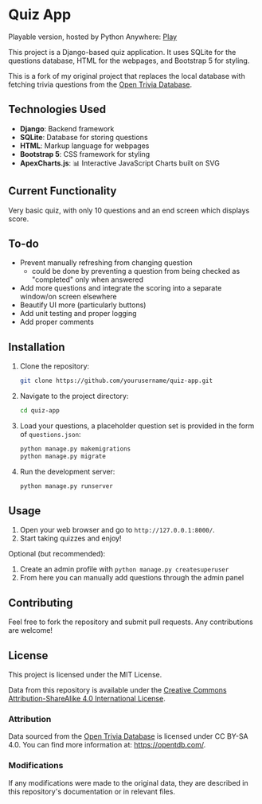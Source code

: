 # Quiz App
Playable version, hosted by Python Anywhere: [Play](https://guillermode20.pythonanywhere.com/)

This project is a Django-based quiz application. It uses SQLite for the questions database, HTML for the webpages, and Bootstrap 5 for styling.

This is a fork of my original project that replaces the local database with fetching trivia questions from the [Open Trivia Database](https://opentdb.com/). 

## Technologies Used

- **Django**: Backend framework
- **SQLite**: Database for storing questions
- **HTML**: Markup language for webpages
- **Bootstrap 5**: CSS framework for styling
- **ApexCharts.js**: 📊 Interactive JavaScript Charts built on SVG 

## Current Functionality

Very basic quiz, with only 10 questions and an end screen which displays score.

## To-do
- Prevent manually refreshing from changing question
    - could be done by preventing a question from being checked as "completed" only when answered
- Add more questions and integrate the scoring into a separate window/on screen elsewhere
- Beautify UI more (particularly buttons)
- Add unit testing and proper logging
- Add proper comments

## Installation

1. Clone the repository:
    ```bash
    git clone https://github.com/yourusername/quiz-app.git
    ```
2. Navigate to the project directory:
    ```bash
    cd quiz-app
    ```
3. Load your questions, a placeholder question set is provided in the form of ```questions.json```:
    ```python manage.py load_questions
    python manage.py makemigrations
    python manage.py migrate
    ```
4. Run the development server:
    ```bash
    python manage.py runserver
    ```

## Usage

1. Open your web browser and go to `http://127.0.0.1:8000/`.
2. Start taking quizzes and enjoy!

Optional (but recommended):
1. Create an admin profile with ```python manage.py createsuperuser```
2. From here you can manually add questions through the admin panel

## Contributing

Feel free to fork the repository and submit pull requests. Any contributions are welcome!

## License

This project is licensed under the MIT License.

Data from this repository is available under the [Creative Commons Attribution-ShareAlike 4.0 International License](https://creativecommons.org/licenses/by-sa/4.0/).

### Attribution

Data sourced from the [Open Trivia Database](https://opentdb.com/) is licensed under CC BY-SA 4.0. You can find more information at: https://opentdb.com/.

### Modifications

If any modifications were made to the original data, they are described in this repository's documentation or in relevant files.
